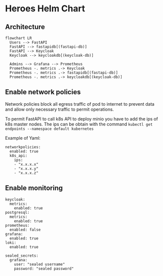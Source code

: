 # Heroes Helm Chart

## Architecture
```mermaid
flowchart LR
  Users --> FastAPI
  FastAPI --> fastapidb[(fastapi-db)]
  FastAPI --> Keycloak
  Keycloak --> keycloakdb[(keycloak-db)]
  
  Admins --> Grafana --> Prometheus
  Prometheus -. metrics .-> Keycloak
  Prometheus -. metrics .-> fastapidb[(fastapi-db)]
  Prometheus -. metrics .-> keycloakdb[(keycloak-db)]
```
## Enable network policies
Network policies block all egress traffic of pod to internet to prevent data and allow only necessary traffic to permit operations.

To permit FastAPI to call k8s API to deploy minio you have to add the ips of k8s master nodes. The ips can be obtain with the command
`kubectl get endpoints --namespace default kubernetes`

Example of Yaml:
```
networkpolicies:
  enabled: true
  k8s_api:
    ips:
    - "x.x.x.x"
    - "x.x.x.y"
    - "x.x.x.z"
```

## Enable monitoring
```
keycloak:
  metrics:
    enabled: true
postgresql:
  metrics:
    enabled: true
prometheus:
  enabled: false
grafana:
  enabled: true
loki:
  enabled: true
  
sealed_secrets:
  grafana:
    user: "sealed username"
    password: "sealed password"
```
